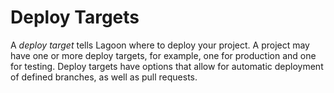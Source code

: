 # Deploy Targets

A _deploy target_ tells Lagoon where to deploy your project. A project may have one or more deploy targets, for example, one for production and one for testing. Deploy targets have options that allow for automatic deployment of defined branches, as well as pull requests.